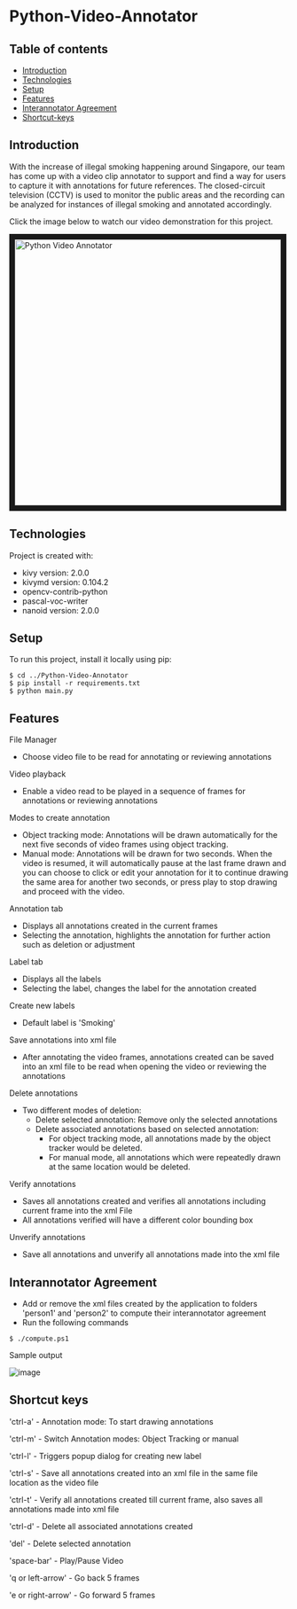 # Python-Video-Annotator

## Table of contents
* [Introduction](#introduction)
* [Technologies](#technologies)
* [Setup](#setup)
* [Features](#features)
* [Interannotator Agreement](#interannotator-agreement)
* [Shortcut-keys](#shortcut-keys)


## Introduction
With the increase of illegal smoking happening around Singapore, our team has come up with a video clip annotator to support and find a way for users to capture it with annotations for future references. The closed-circuit television (CCTV) is used to monitor the public areas and the recording can be analyzed for instances of illegal smoking and annotated accordingly.

Click the image below to watch our video demonstration for this project.

<a href="https://www.youtube.com/watch?v=FloDsSYSAqo"
target="_blank"><img src="http://img.youtube.com/vi/FloDsSYSAqo/hqdefault.jpg" 
alt="Python Video Annotator" width="480" height="auto" border="10" /></a>


## Technologies
Project is created with:
* kivy version: 2.0.0
* kivymd version: 0.104.2
* opencv-contrib-python
* pascal-voc-writer
* nanoid version: 2.0.0


## Setup
To run this project, install it locally using pip:

```
$ cd ../Python-Video-Annotator
$ pip install -r requirements.txt
$ python main.py
```

## Features
File Manager
- Choose video file to be read for annotating or reviewing annotations

Video playback
- Enable a video read to be played in a sequence of frames for annotations or reviewing annotations

Modes to create annotation
- Object tracking mode:  Annotations will be drawn automatically for the next five seconds of video frames using object tracking.
- Manual mode: Annotations will be drawn for two seconds. When the video is resumed, it will automatically pause at the last frame drawn and you can choose to click or edit your annotation for it to continue drawing the same area for another two seconds, or press play to stop drawing and proceed with the video.

Annotation tab
- Displays all annotations created in the current frames
- Selecting the annotation, highlights the annotation for further action such as deletion or adjustment

Label tab
- Displays all the labels
- Selecting the label, changes the label for the annotation created

Create new labels
- Default label is 'Smoking'

Save annotations into xml file
- After annotating the video frames, annotations created can be saved into an xml file to be read when opening the video or reviewing the annotations

Delete annotations
- Two different modes of deletion:
  - Delete selected annotation: Remove only the selected annotations
  - Delete associated annotations based on selected annotation:
    - For object tracking mode, all annotations made by the object tracker would be deleted.
    - For manual mode, all annotations which were repeatedly drawn at the same location would be deleted.

Verify annotations
- Saves all annotations created and verifies all annotations including current frame into the xml File
- All annotations verified will have a different color bounding box

Unverify annotations
- Save all annotations and unverify all annotations made into the xml file


## Interannotator Agreement
- Add or remove the xml files created by the application to folders 'person1' and 'person2' to compute their interannotator agreement
- Run the following commands

```
$ ./compute.ps1
```

Sample output

![image](https://user-images.githubusercontent.com/24503925/139047179-cdb066a1-29ae-4c43-9bd5-dedeb156b5bb.png)


## Shortcut keys
'ctrl-a' - Annotation mode: To start drawing annotations

'ctrl-m' - Switch Annotation modes: Object Tracking or manual

'ctrl-l' - Triggers popup dialog for creating new label

'ctrl-s' - Save all annotations created into an xml file in the same file location as the video file

'ctrl-t' - Verify all annotations created till current frame, also saves all annotations made into xml file

'ctrl-d' - Delete all associated annotations created

'del' - Delete selected annotation

'space-bar' - Play/Pause Video

'q or left-arrow' - Go back 5 frames

'e or right-arrow' - Go forward 5 frames
